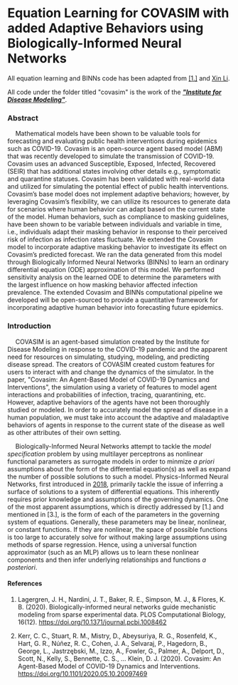# Equation Learning for COVASIM with added Adaptive Behaviors using Biologically-Informed Neural Networks

All equation learning and BINNs code has been adapted from [[1.]](https://arxiv.org/abs/2005.13073) and [Xin Li](xli86@ncsu.edu).

All code under the folder titled "covasim" is the work of the ***["Institute for Disease Modeling"](https://github.com/InstituteforDiseaseModeling/covasim)***.
### Abstract
&emsp; Mathematical models have been shown to be valuable tools for forecasting and evaluating public health interventions during epidemics such as COVID-19. Covasim is an open-source agent based model (ABM) that was recently developed to simulate the transmission of COVID-19. Covasim uses an advanced Susceptible, Exposed, Infected, Recovered (SEIR) that has additional states involving other details e.g., symptomatic and quarantine statuses. Covasim has been validated with real-world data and utilized for simulating the potential effect of public health interventions.  Covasim’s base model does not implement adaptive behaviors; however, by leveraging Covasim’s flexibility, we can utilize its resources to generate data for scenarios where human behavior can adapt based on the current state of the model. Human behaviors, such as compliance to masking guidelines, have been shown to be variable between individuals and variable in time, i.e., individuals adapt their masking behavior in response to their perceived risk of infection as infection rates fluctuate. We extended the Covasim model to incorporate adaptive masking behavior to investigate its effect on Covasim’s predicted forecast. We ran the data generated from this model through Biologically Informed Neural Networks (BINNs) to learn an ordinary differential equation (ODE) approximation of this model. We performed sensitivity analysis on the learned ODE to determine the parameters with the largest influence on how masking behavior affected infection prevalence. The extended Covasim and BINNs computational pipeline we developed will be open-sourced to provide a quantitative framework for incorporating adaptive human behavior into forecasting future epidemics.

### Introduction
&emsp; COVASIM is an agent-based simulation created by the Institute for Disease Modeling in response to the COVID-19 pandemic and the apparent need for resources on simulating, studying, modeling, and predicting disease spread. The creators of COVASIM created custom features for users to interact with and change the dynamics of the simulator. In the paper, "Covasim: An Agent-Based Model of COVID-19 Dynamics and Interventions", the simulation using a variety of features to model agent interactions and probabilities of infection, tracing, quarantining, etc. However, adaptive behaviors of the agents have not been thoroughly studied or modeled. In order to accurately model the spread of disease in a human population, we must take into account the adaptive and maladaptive behaviors of agents in response to the current state of the disease as well as other attributes of their own setting.

&emsp; Biologically-Informed Neural Networks attempt to tackle the *model specification* problem by using multilayer perceptrons as nonlinear functional parameters as surrogate models in order to minmize *a priori* assumptions about the form of the differential equation(s) as well as expand the number of possible solutions to such a model. Physics-Informed Neural Networks, first introduced in [2018](https://www.sciencedirect.com/science/article/abs/pii/S0021999118307125), primarily tackle the issue of inferring a surface of solutions to a system of differential equations. This inherently requires prior knowledge and assumptions of the governing dynamics. One of the most apparent assumptions, which is directly addressed by [1.] and mentioned in [3.], is the form of each of the parameters in the governing system of equations. Generally, these parameters may be linear, nonlinear, or constant functions. If they are nonlinear, the space of possible functions is too large to accurately solve for without making large assumptions using methods of sparse regression. Hence, using a universal function approximator (such as an MLP) allows us to learn these nonlinear components and then infer underlying relationships and functions *a posteriori*.

#### References

1. Lagergren, J. H., Nardini, J. T., Baker, R. E., Simpson, M. J., & Flores, K. B. (2020). Biologically-informed neural networks guide mechanistic modeling from sparse experimental data. PLOS Computational Biology, 16(12). https://doi.org/10.1371/journal.pcbi.1008462 

2. Kerr, C. C., Stuart, R. M., Mistry, D., Abeysuriya, R. G., Rosenfeld, K., Hart, G. R., Núñez, R. C., Cohen, J. A., Selvaraj, P., Hagedorn, B., George, L., Jastrzębski, M., Izzo, A., Fowler, G., Palmer, A., Delport, D., Scott, N., Kelly, S., Bennette, C. S., … Klein, D. J. (2020). Covasim: An Agent-Based Model of COVID-19 Dynamics and Interventions. https://doi.org/10.1101/2020.05.10.20097469

